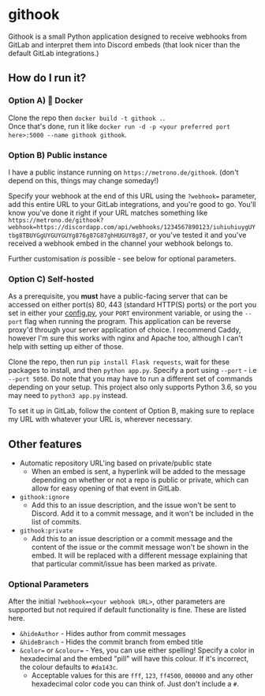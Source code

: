 # githook
Githook is a small Python application designed to receive webhooks from GitLab and interpret them into Discord embeds (that look nicer than the default GitLab integrations.)

## How do I run it?
### Option A) :whale: Docker
Clone the repo then `docker build -t githook .`.    
Once that's done, run it like `docker run -d -p <your preferred port here>:5000 --name githook githook`.

### Option B) Public instance
I have a public instance running on `https://metrono.de/githook`. (don't depend on this, things may change someday!)

Specify your webhook at the end of this URL using the `?webhook=` parameter, add this entire URL to your GitLab integrations, and you're good to go. You'll know you've done it right if your URL matches something like `https://metrono.de/githook?webhook=https://discordapp.com/api/webhooks/1234567890123/iuhiuhiuygUYtbg8TBUYGgUYGUYGUYg876g87G87ghHUGUY8g87`, or you've tested it and you've received a webhook embed in the channel your webhook belongs to.

Further customisation *is* possible - see below for optional parameters.

### Option C) Self-hosted
As a prerequisite, you **must** have a public-facing server that can be accessed on either port(s) 80, 443 (standard HTTP(S) ports) or the port you set in either your [config.py](https://github.com/doddsy/githook/blob/master/configexample.py), your `PORT` environment variable, or using the `--port` flag when running the program. This application can be reverse proxy'd through your server application of choice. I recommend Caddy, however I'm sure this works with nginx and Apache too, although I can't help with setting up either of those.

Clone the repo, then run `pip install Flask requests`, wait for these packages to install, and then `python app.py`. Specify a port using `--port` - i.e `--port 5050`. Do note that you may have to run a different set of commands depending on your setup. This project also only supports Python 3.6, so you may need to `python3 app.py` instead.

To set it up in GitLab, follow the content of Option B, making sure to replace my URL with whatever your URL is, wherever necessary.

## Other features
- Automatic repository URL'ing based on private/public state
    - When an embed is sent, a hyperlink will be added to the message depending on whether or not a repo is public or private, which can allow for easy opening of that event in GitLab.
- `githook:ignore`
    - Add this to an issue description, and the issue won't be sent to Discord. Add it to a commit message, and it won't be included in the list of commits.
- `githook:private`
    - Add this to an issue description or a commit message and the content of the issue or the commit message won't be shown in the embed. It will be replaced with a different message explaining that that particular commit/issue has been marked as private.

### Optional Parameters
After the initial `?webhook=<your webhook URL>`, other parameters are supported but not required if default functionality is fine. These are listed here.

- `&hideAuthor` - Hides author from commit messages
- `&hideBranch` - Hides the commit branch from embed title
- `&color=` or `&colour=` - Yes, you can use either spelling! Specify a color in hexadecimal and the embed "pill" will have this colour. If it's incorrect, the colour defaults to `#da143c`.
    - Acceptable values for this are `fff`, `123`, `ff4500`, `000000` and any other hexadecimal color code you can think of. Just don't include a `#`.

